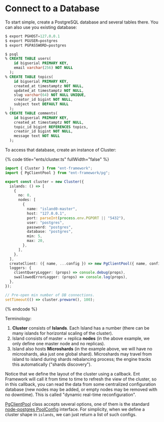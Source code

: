 # Connect to a Database

To start simple, create a PostgreSQL database and several tables there. You can also use you existing database:

```sql
$ export PGHOST=127.0.0.1
$ export PGUSER=postgres
$ export PGPASSWORD=postgres

$ psql
% CREATE TABLE users(
    id bigserial PRIMARY KEY,
    email varchar(256) NOT NULL
  );
% CREATE TABLE topics(
    id bigserial PRIMARY KEY,
    created_at timestamptz NOT NULL,
    updated_at timestamptz NOT NULL,
    slug varchar(64) NOT NULL UNIQUE,
    creator_id bigint NOT NULL,
    subject text DEFAULT NULL
  );
% CREATE TABLE comments(
    id bigserial PRIMARY KEY,
    created_at timestamptz NOT NULL,
    topic_id bigint REFERENCES topics,
    creator_id bigint NOT NULL,
    message text NOT NULL
  );  
```

To access that database, create an instance of Cluster:

{% code title="ents/cluster.ts" fullWidth="false" %}
```typescript
import { Cluster } from "ent-framework";
import { PgClientPool } from "ent-framework/pg";

export const cluster = new Cluster({
  islands: () => [
    {
      no: 0,
      nodes: [
        {
          name: "island0-master",
          host: "127.0.0.1",
          port: parseInt(process.env.PGPORT || "5432"),
          user: "postgres",
          password: "postgres",
          database: "postgres",
          min: 5,
          max: 20,
        },
      ],
    },
  ],
  createClient: ({ name, ...config }) => new PgClientPool({ name, config }),
  loggers: {
    clientQueryLogger: (props) => console.debug(props),
    swallowedErrorLogger: (props) => console.log(props),
  },
});

// Pre-open min number of DB connections.
setTimeout(() => cluster.prewarm(), 100);
```
{% endcode %}

Terminology:

1. **Cluster** consists of **Islands**. Each Island has a number (there can be many islands for horizontal scaling of the cluster).
2. Island consists of master + replica **nodes** (in the above example, we only define one master node and no replicas).&#x20;
3. Island also hosts **Microshards** (in the example above, we will have no microshards, aka just one global shard). Microshards may travel from island to island during shards rebalancing process; the engine tracks this automatically ("shards discovery").

Notice that we define the layout of the cluster using a callback. Ent Framework will call it from time to time to refresh the view of the cluster, so in this callback, you can read the data from some centralized configuration database (new nodes may be added, or empty nodes may be removed with no downtime). This is called "dynamic real-time reconfiguration".

[PgClientPool](https://github.com/clickup/ent-framework/blob/main/docs/classes/PgClientPool.md) class accepts several options, one of them is the standard [node-postgres PoolConfig](https://node-postgres.com/apis/pool) interface. For simplicity, when we define a cluster shape in `islands`, we can just return a list of such configs.
